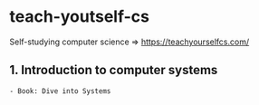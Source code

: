 # teach-youtself-cs

Self-studying computer science => https://teachyourselfcs.com/

## 1. Introduction to computer systems

    - Book: Dive into Systems
